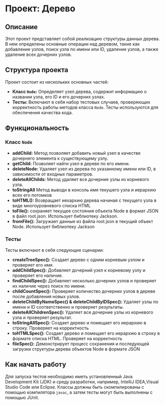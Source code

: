 # Проект: Дерево

## Описание
Этот проект представляет собой реализацию структуры данных дерева. В нем определены основные операции над деревом, такие как добавление узлов, поиск узла по имени или ID, удаление узлов, а также удаление всех дочерних узлов.

## Структура проекта
Проект состоит из нескольких основных частей:
- **Класс `Node`:** Определяет узел дерева, содержит информацию о названии узла, его ID и его дочерних узлах.
- **Тесты:** Включают в себя набор тестовых случаев, проверяющих корректность работы методов класса `Node`. Тесты используются для обеспечения качества кода.

## Функциональность
### Класс `Node`
- **addChild:** Метод позволяет добавить новый узел в качестве дочернего элемента к существующему узлу.
- **getChild:** Позволяет найти узел в дереве по его имени.
- **deleteNode:** Удаляет узел из дерева по указанному имени или ID, в зависимости от входных параметров.
- **deleteAllChilds:** Метод удаляет все дочерние узлы из корневого узла.
- **toStringAll** Метод выводи в консоль имя текушего узла и иерархию всех его потомков
- **toHTML():** Возвращает иехархию дерева начиная с текущего узла в виде многоуровневого списка HTML
- **toFile():** сохраняет текущее состояния объекта Node в формат JSON в файл root.json. Использует библиотеку Jackson.
- **fromFile():** Загружает данные из файла root.json в текущий объект Node. Использует библиотеку Jackson
### Тесты
Тесты включают в себя следующие сценарии:
- **createTreeSpec():** Создает дерево с одним корневым узлом и проверяет его имя.
- **addChildSpec():** Добавляет дочерний узел к корневому узлу и проверяет его наличие.
- **findChildSpec():** Добавляет несколько дочерних узлов и проверяет их наличие через поиск по имени.
- **childCountSpec():** Проверяет количество дочерних узлов в дереве после добавления новых узлов.
- **deleteChildByNameSpec() & deleteChildByIDSpec():** Удаляет узлы по имени и ID соответственно и проверяет результаты.
- **deleteAllChildrenSpec():** Удаляет все дочерние узлы из корневого узла и проверяет результат.
- **toStringAllSpec():** Создает дерево и помещает его иерархию в строку. Проверяет на корректность
- **toHTMLSpec():** Создает дерево и помещает его иерархию в строку в формате списка HTML. Проверяет на корректность
- **fileSpec():** Демонстрирует процесс сохранения и последующей загрузки структуры дерева объектов Node в формате JSON
## Как начать работу
Для запуска тестов необходимо иметь установленный Java Development Kit (JDK) и среду разработки, например, IntelliJ IDEA,Visual Studio Code или Eclipse. Классы должны быть скомпилированы с помощью компилятора `javac`, а затем тесты могут быть выполнены с помощью JUnit.